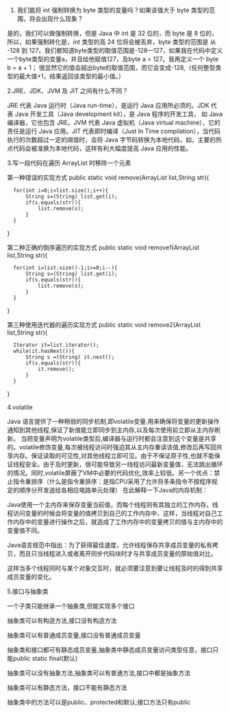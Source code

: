 1. 我们能将 int 强制转换为 byte 类型的变量吗？如果该值大于 byte 类型的范围，将会出现什么现象？

是的，我们可以做强制转换，但是 Java 中 int 是 32 位的，而 byte 是 8 位的，所以，如果强制转化是，int 类型的高 24 位将会被丢弃，byte 类型的范围是
从 -128 到 127。我们都知道byte类型的取值范围是-128—127，如果我在代码中定义一个byte类型的变量a，并且给他赋值127，及byte a = 127。我再定义一个
byte b = a + 1；
很显然它的值会超出byte的取值范围，而它会变成-128,（任何整型类型的最大值+1，结果返回该类型的最小值。） 

2.JRE、JDK、JVM 及 JIT 之间有什么不同？

JRE 代表 Java 运行时（Java run-time），是运行 Java 应用所必须的。JDK 代表 Java 开发工具（Java development kit），是 Java 程序的开发工具，
如 Java 编译器，它也包含 JRE。JVM 代表 Java 虚拟机（Java virtual machine），它的责任是运行 Java 应用。JIT 代表即时编译（Just In Time compilation），当代码执行的次数超过一定的阈值时，会将 Java 字节码转换为本地代码，如，主要的热点代码会被准换为本地代码，这样有利大幅度提高 Java 应用的性能。


3.写一段代码在遍历 ArrayList 时移除一个元素

第一种错误的实现方式
  public  static void remove(ArrayList list,String str){
	  
	  for(int i=0;i<list.size();i++){
		  String s=(String) list.get(i);
		  if(s.equals(str)){
			  list.remove(s);
		  }
	  }	  
  }
  
第二种正确的倒序遍历的实现方式
  public  static void remove1(ArrayList list,String str){
  
	  for(int i=list.size()-1;i>=0;i--){
		  String s=(String) list.get(i);
		  if(s.equals(str)){
			  list.remove(s);
		  }
	  }
	  
  }
  
  第三种使用迭代器的遍历实现方式
  public static void remove2(ArrayList list,String str){
  
	  Iterator it=list.iterator();
	  while(it.hasNext()){
		  String s =(String) it.next();
		  if(s.equals(str)){
			  it.remove();
		  }
	  }
  }
  
  4.volatile 
  
  Java 语言提供了一种稍弱的同步机制,即volatile变量.用来确保将变量的更新操作通知到其他线程,保证了新值能立即同步到主内存,以及每次使用前立即从主内存刷新。 当把变量声明为volatile类型后,编译器与运行时都会注意到这个变量是共享的。volatile修饰变量,每次被线程访问时强迫其从主内存重读该值,修改后再写回共享内存。保证读取的可见性,对其他线程立即可见。由于不保证原子性,也就不能保证线程安全。由于及时更新，很可能导致另一线程访问最新变量值，无法跳出循环的情况。同时,volatile屏蔽了VM中必要的代码优化,效率上较低。另一个优点：禁止指令重排序（什么是指令重排序：是指CPU采用了允许将多条指令不按程序规定的顺序分开发送给各相应电路单元处理）
  在此解释一下Java的内存机制：

Java使用一个主内存来保存变量当前值，而每个线程则有其独立的工作内存。线程访问变量的时候会将变量的值拷贝到自己的工作内存中，这样，当线程对自己工作内存中的变量进行操作之后，就造成了工作内存中的变量拷贝的值与主内存中的变量值不同。

Java语言规范中指出：为了获得最佳速度，允许线程保存共享成员变量的私有拷贝，而且只当线程进入或者离开同步代码块时才与共享成员变量的原始值对比。

这样当多个线程同时与某个对象交互时，就必须要注意到要让线程及时的得到共享成员变量的变化。



5.接口与抽象类

一个子类只能继承一个抽象类,但能实现多个接口

抽象类可以有构造方法,接口没有构造方法

抽象类可以有普通成员变量,接口没有普通成员变量

抽象类和接口都可有静态成员变量,抽象类中静态成员变量访问类型任意，接口只能public static final(默认)

抽象类可以没有抽象方法,抽象类可以有普通方法,接口中都是抽象方法

抽象类可以有静态方法，接口不能有静态方法

抽象类中的方法可以是public、protected和默认;接口方法只有public


